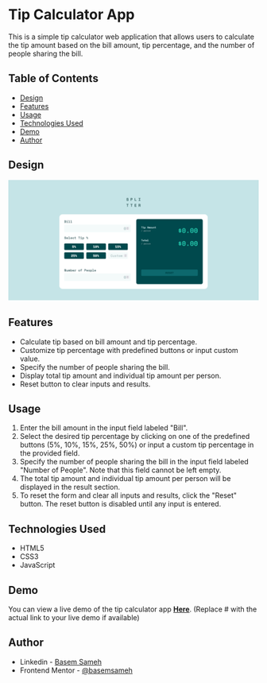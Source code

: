 # Tip Calculator App

This is a simple tip calculator web application that allows users to calculate the tip amount based on the bill amount, tip percentage, and the number of people sharing the bill.

## Table of Contents

- [Design](#design)
- [Features](#features)
- [Usage](#usage)
- [Technologies Used](#technologies-used)
- [Demo](#demo)
- [Author](#author)


## Design

![Desktop Preview](./design/desktop-design.png)

## Features

- Calculate tip based on bill amount and tip percentage.
- Customize tip percentage with predefined buttons or input custom value.
- Specify the number of people sharing the bill.
- Display total tip amount and individual tip amount per person.
- Reset button to clear inputs and results.

## Usage

1. Enter the bill amount in the input field labeled "Bill".
2. Select the desired tip percentage by clicking on one of the predefined buttons (5%, 10%, 15%, 25%, 50%) or input a custom tip percentage in the provided field.
3. Specify the number of people sharing the bill in the input field labeled "Number of People". Note that this field cannot be left empty.
4. The total tip amount and individual tip amount per person will be displayed in the result section.
5. To reset the form and clear all inputs and results, click the "Reset" button. The reset button is disabled until any input is entered.

## Technologies Used

- HTML5
- CSS3
- JavaScript

## Demo

You can view a live demo of the tip calculator app **[Here](https://basemsameh.github.io/Tip-Calculator-App/)**. (Replace # with the actual link to your live demo if available)

## Author

- Linkedin - [Basem Sameh](https://www.linkedin.com/in/basem-sameh-671b5b212/)
- Frontend Mentor - [@basemsameh](https://www.frontendmentor.io/profile/basemsameh)